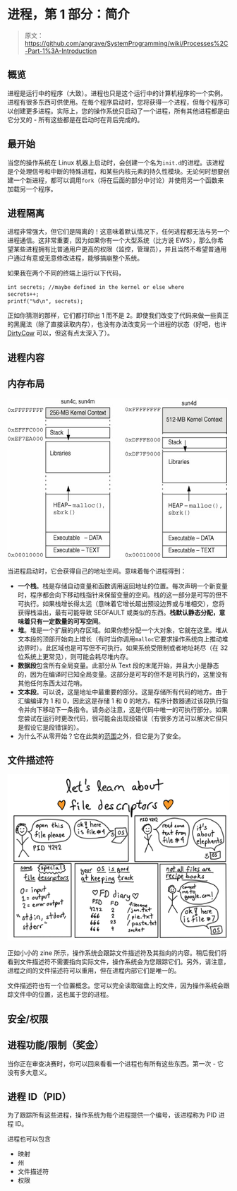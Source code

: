 # 进程，第 1 部分：简介

> 原文：<https://github.com/angrave/SystemProgramming/wiki/Processes%2C-Part-1%3A-Introduction>

## 概览

进程是运行中的程序（大致）。进程也只是这个运行中的计算机程序的一个实例。进程有很多东西可供使用。在每个程序启动时，您将获得一个进程，但每个程序可以创建更多进程。实际上，您的操作系统只启动了一个进程，所有其他进程都是由它分叉的 - 所有这些都是在启动时在背后完成的。

## 最开始

当您的操作系统在 Linux 机器上启动时，会创建一个名为`init.d`的进程。该进程是个处理信号和中断的特殊进程，和某些内核元素的持久性模块。无论何时想要创建一个新进程，都可以调用`fork`（将在后面的部分中讨论）并使用另一个函数来加载另一个程序。

## 进程隔离

进程非常强大，但它们是隔离的！这意味着默认情况下，任何进程都无法与另一个进程通信。这非常重要，因为如果你有一个大型系统（比方说 EWS），那么你希望某些进程拥有比普通用户更高的权限（监控，管理员），并且当然不希望普通用户通过有意或无意修改进程，能够搞崩整个系统。

如果我在两个不同的终端上运行以下代码，

```
int secrets; //maybe defined in the kernel or else where
secrets++;
printf("%d\n", secrets); 
```

正如你猜测的那样，它们都打印出 1 而不是 2。即使我们改变了代码来做一些真正的黑魔法（除了直接读取内存），也没有办法改变另一个进程的状态（好吧，也许 [DirtyCow](https://en.wikipedia.org/wiki/Dirty_COW) 可以，但这有点太深入了）。

## 进程内容

## 内存布局

![Address Space](img/70f6ba3a3d379fcd8d3214846a16c410.jpg)

当进程启动时，它会获得自己的地址空间。意味着每个进程得到：

*   **一个栈**。栈是存储自动变量和函数调用返回地址的位置。每次声明一个新变量时，程序都会向下移动栈指针来保留变量的空间。栈的这一部分是可写的但不可执行。如果栈增长得太远（意味着它增长超出预设边界或与堆相交），您将获得栈溢出，最有可能导致 SEGFAULT 或类似的东西。**栈默认静态分配，意味着只有一定数量的可写空间**。
*   **堆**。堆是一个扩展的内存区域。如果你想分配一个大对象，它就在这里。堆从文本段的顶部开始向上增长（有时当你调用`malloc`它要求操作系统向上推动堆边界时）。此区域也是可写但不可执行。如果系统受限制或者地址耗尽（在 32 位系统上更常见），则可能会耗尽堆内存。
*   **数据段**包含所有全局变量。此部分从 Text 段的末尾开始，并且大小是静态的，因为在编译时已知全局变量。这部分是可写的但不是可执行的，这里没有其他任何东西太过花哨。
*   **文本段**。可以说，这是地址中最重要的部分。这是存储所有代码的地方。由于汇编编译为 1 和 0，因此这是存储 1 和 0 的地方。程序计数器通过该段执行指令并向下移动下一条指令。请务必注意，这是代码中唯一的可执行部分。如果您尝试在运行时更改代码，很可能会出现段错误（有很多方法可以解决它但只是假设它是段错误的）。
*   为什么不从零开始？它在此类的[范围](https://en.wikipedia.org/wiki/Address_space_layout_randomization)之外，但它是为了安全。

## 文件描述符

![Fds](img/d478b259062697ec8a19b3fa93d75962.svg)

正如小小的 zine 所示，操作系统会跟踪文件描述符及其指向的内容。稍后我们将看到文件描述符不需要指向实际文件，操作系统会为您跟踪它们。另外，请注意，进程之间的文件描述符可以重用，但在进程内部它们是唯一的。

文件描述符也有一个位置概念。您可以完全读取磁盘上的文件，因为操作系统会跟踪文件中的位置，这也属于您的进程。

## 安全/权限

## 进程功能/限制（奖金）

当你正在审查决赛时，你可以回来看看一个进程也有所有这些东西。第一次 - 它没有多大意义。

## 进程 ID（PID）

为了跟踪所有这些进程，操作系统为每个进程提供一个编号，该进程称为 PID 进程 ID。

进程也可以包含

*   映射
*   州
*   文件描述符
*   权限